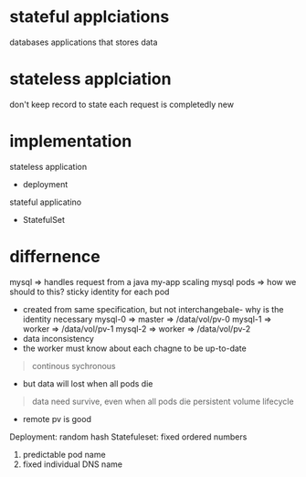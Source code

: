 # stateful applciations
databases
applications that stores data

# stateless applciation
don't keep record to state
each request is completedly new

# implementation
stateless application
- deployment

stateful applicatino
- StatefulSet

# differnence
mysql => handles request from a java my-app
scaling mysql pods => how we should to this?
 sticky identity for each pod
- created from same specification, but not interchangebale- why is the identity necessary
mysql-0 => master => /data/vol/pv-0
mysql-1 => worker => /data/vol/pv-1
mysql-2 => worker => /data/vol/pv-2
- data inconsistency
- the worker must know about each chagne to be up-to-date
 > continous sychronous
- but data will lost when all pods die
 > data need survive, even when all pods die
 > persistent volume lifecycle
- remote pv is good


Deployment: random hash
Statefuleset: fixed ordered numbers

1. predictable pod name
2. fixed individual DNS name
